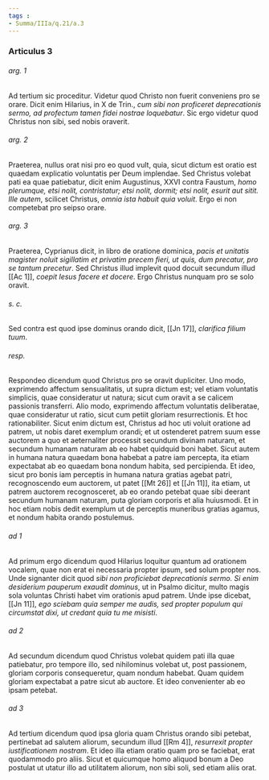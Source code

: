 ```yaml
---
tags : 
- Summa/IIIa/q.21/a.3
---
```


### Articulus 3

###### arg. 1
Ad tertium sic proceditur. Videtur quod Christo non fuerit conveniens pro se orare. Dicit enim Hilarius, in X de Trin., *cum sibi non proficeret deprecationis sermo, ad profectum tamen fidei nostrae loquebatur*. Sic ergo videtur quod Christus non sibi, sed nobis oraverit.

###### arg. 2
Praeterea, nullus orat nisi pro eo quod vult, quia, sicut dictum est oratio est quaedam explicatio voluntatis per Deum implendae. Sed Christus volebat pati ea quae patiebatur, dicit enim Augustinus, XXVI contra Faustum, *homo plerumque, etsi nolit, contristatur; etsi nolit, dormit; etsi nolit, esurit aut sitit. Ille autem*, scilicet Christus, *omnia ista habuit quia voluit*. Ergo ei non competebat pro seipso orare.

###### arg. 3
Praeterea, Cyprianus dicit, in libro de oratione dominica, *pacis et unitatis magister noluit sigillatim et privatim precem fieri, ut quis, dum precatur, pro se tantum precetur*. Sed Christus illud implevit quod docuit secundum illud [[Ac 1]], *coepit Iesus facere et docere*. Ergo Christus nunquam pro se solo oravit.

###### s. c.
Sed contra est quod ipse dominus orando dicit, [[Jn 17]], *clarifica filium tuum*.

###### resp.
Respondeo dicendum quod Christus pro se oravit dupliciter. Uno modo, exprimendo affectum sensualitatis, ut supra dictum est; vel etiam voluntatis simplicis, quae consideratur ut natura; sicut cum oravit a se calicem passionis transferri. Alio modo, exprimendo affectum voluntatis deliberatae, quae consideratur ut ratio, sicut cum petiit gloriam resurrectionis. Et hoc rationabiliter. Sicut enim dictum est, Christus ad hoc uti voluit oratione ad patrem, ut nobis daret exemplum orandi; et ut ostenderet patrem suum esse auctorem a quo et aeternaliter processit secundum divinam naturam, et secundum humanam naturam ab eo habet quidquid boni habet. Sicut autem in humana natura quaedam bona habebat a patre iam percepta, ita etiam expectabat ab eo quaedam bona nondum habita, sed percipienda. Et ideo, sicut pro bonis iam perceptis in humana natura gratias agebat patri, recognoscendo eum auctorem, ut patet [[Mt 26]] et [[Jn 11]], ita etiam, ut patrem auctorem recognosceret, ab eo orando petebat quae sibi deerant secundum humanam naturam, puta gloriam corporis et alia huiusmodi. Et in hoc etiam nobis dedit exemplum ut de perceptis muneribus gratias agamus, et nondum habita orando postulemus.

###### ad 1
Ad primum ergo dicendum quod Hilarius loquitur quantum ad orationem vocalem, quae non erat ei necessaria propter ipsum, sed solum propter nos. Unde signanter dicit quod *sibi non proficiebat deprecationis sermo. Si enim desiderium pauperum exaudit dominus*, ut in Psalmo dicitur, multo magis sola voluntas Christi habet vim orationis apud patrem. Unde ipse dicebat, [[Jn 11]], *ego sciebam quia semper me audis, sed propter populum qui circumstat dixi, ut credant quia tu me misisti*.

###### ad 2
Ad secundum dicendum quod Christus volebat quidem pati illa quae patiebatur, pro tempore illo, sed nihilominus volebat ut, post passionem, gloriam corporis consequeretur, quam nondum habebat. Quam quidem gloriam expectabat a patre sicut ab auctore. Et ideo convenienter ab eo ipsam petebat.

###### ad 3
Ad tertium dicendum quod ipsa gloria quam Christus orando sibi petebat, pertinebat ad salutem aliorum, secundum illud [[Rm 4]], *resurrexit propter iustificationem nostram*. Et ideo illa etiam oratio quam pro se faciebat, erat quodammodo pro aliis. Sicut et quicumque homo aliquod bonum a Deo postulat ut utatur illo ad utilitatem aliorum, non sibi soli, sed etiam aliis orat.

